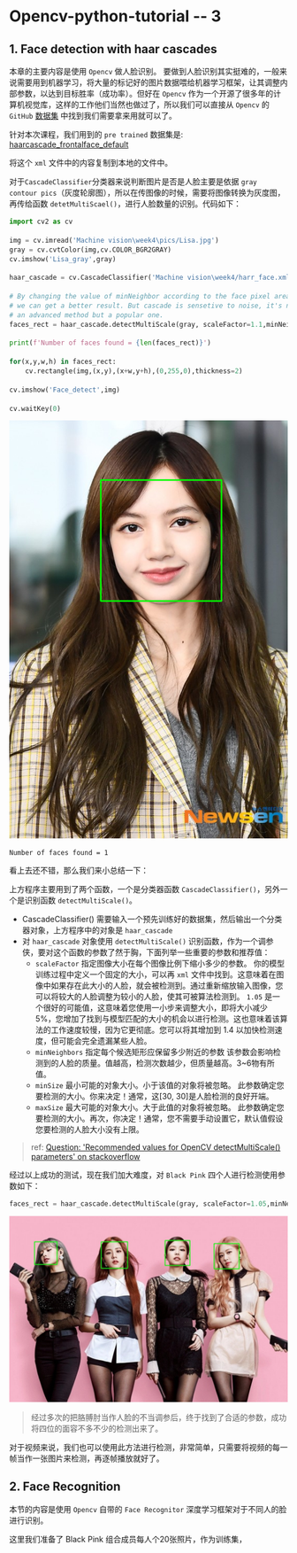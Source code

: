 # Opencv-python-tutorial -- 3

## 1. Face detection with haar cascades

本章的主要内容是使用 `Opencv` 做人脸识别。 要做到人脸识别其实挺难的，一般来说需要用到机器学习，将大量的标记好的图片数据喂给机器学习框架，让其调整内部参数，以达到目标胜率（成功率）。但好在 `Opencv` 作为一个开源了很多年的计算机视觉库，这样的工作他们当然也做过了，所以我们可以直接从 `Opencv` 的 `GitHub` [数据集](https://github.com/opencv/opencv/tree/master/data) 中找到我们需要拿来用就可以了。

针对本次课程，我们用到的 `pre trained` 数据集是: [haarcascade_frontalface_default](https://github.com/opencv/opencv/blob/master/data/haarcascades/haarcascade_frontalface_default.xml)

将这个 `xml` 文件中的内容复制到本地的文件中。

对于`CascadeClassifier`分类器来说判断图片是否是人脸主要是依据 `gray contour pics`（灰度轮廓图），所以在传图像的时候，需要将图像转换为灰度图，再传给函数 `detetMultiScael()`，进行人脸数量的识别。代码如下：

```py
import cv2 as cv

img = cv.imread('Machine vision\week4\pics/Lisa.jpg')
gray = cv.cvtColor(img,cv.COLOR_BGR2GRAY)
cv.imshow('Lisa_gray',gray)

haar_cascade = cv.CascadeClassifier('Machine vision\week4/harr_face.xml')

# By changing the value of minNeighbor according to the face pixel area,
# we can get a better result. But cascade is sensetive to noise, it's not
# an advanced method but a popular one.
faces_rect = haar_cascade.detectMultiScale(gray, scaleFactor=1.1,minNeighbors=15)

print(f'Number of faces found = {len(faces_rect)}')

for(x,y,w,h) in faces_rect:
    cv.rectangle(img,(x,y),(x+w,y+h),(0,255,0),thickness=2)

cv.imshow('Face_detect',img)

cv.waitKey(0)
```

![ ](pics/Face_detect.png)

```
Number of faces found = 1
```

看上去还不错，那么我们来小总结一下：

上方程序主要用到了两个函数，一个是分类器函数 `CascadeClassifier()`，另外一个是识别函数 `detectMultiScale()`。
- CascadeClassifier() 需要输入一个预先训练好的数据集，然后输出一个分类器对象，上方程序中的对象是 `haar_cascade`
- 对 `haar_cascade` 对象使用 `detectMultiScale()` 识别函数，作为一个调参侠，要对这个函数的参数了然于胸，下面列举一些重要的参数和推荐值：
  - `scaleFactor` 指定图像大小在每个图像比例下缩小多少的参数。
你的模型训练过程中定义一个固定的大小，可以再 `xml` 文件中找到。这意味着在图像中如果存在此大小的人脸，就会被检测到。通过重新缩放输入图像，您可以将较大的人脸调整为较小的人脸，使其可被算法检测到。
`1.05` 是一个很好的可能值，这意味着您使用一小步来调整大小，即将大小减少 5%，您增加了找到与模型匹配的大小的机会以进行检测。这也意味着该算法的工作速度较慢，因为它更彻底。您可以将其增加到 1.4 以加快检测速度，但可能会完全遗漏某些人脸。
  - `minNeighbors` 指定每个候选矩形应保留多少附近的参数
该参数会影响检测到的人脸的质量。值越高，检测次数越少，但质量越高。3~6物有所值。
   - `minSize` 最小可能的对象大小。小于该值的对象将被忽略。
此参数确定您要检测的大小。你来决定！通常，这[30, 30]是人脸检测的良好开端。
   - `maxSize` 最大可能的对象大小。大于此值的对象将被忽略。
此参数确定您要检测的大小。再次，你决定！通常，您不需要手动设置它，默认值假设您要检测的人脸大小没有上限。

> ref: [Question: 'Recommended values for OpenCV detectMultiScale() parameters' on stackoverflow](https://stackoverflow.com/questions/20801015/recommended-values-for-opencv-detectmultiscale-parameters)

经过以上成功的测试，现在我们加大难度，对 `Black Pink` 四个人进行检测使用参数如下：

```py
faces_rect = haar_cascade.detectMultiScale(gray, scaleFactor=1.05,minNeighbors=6,minSize=[80,80])
```

![ ](../week3/pics/Black_pink_detect.jpg)

> 经过多次的把胳膊肘当作人脸的不当调参后，终于找到了合适的参数，成功将四位的面容不多不少的检测出来了。

对于视频来说，我们也可以使用此方法进行检测，非常简单，只需要将视频的每一帧当作一张图片来检测，再逐帧播放就好了。

## 2. Face Recognition

本节的内容是使用 `Opencv` 自带的 `Face Recognitor` 深度学习框架对于不同人的脸进行识别。

这里我们准备了 Black Pink 组合成员每人个20张照片，作为训练集，

